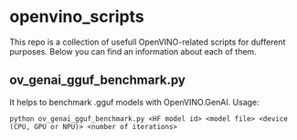 # openvino_scripts
This repo is a collection of usefull OpenVINO-related scripts for dufferent purposes. Below you can find an information about each of them.

## ov_genai_gguf_benchmark.py 
It helps to benchmark .gguf models with OpenVINO.GenAI. 
Usage: 
```
python ov_genai_gguf_benchmark.py <HF model id> <model file> <device (CPU, GPU or NPU)> <number of iterations>
```
